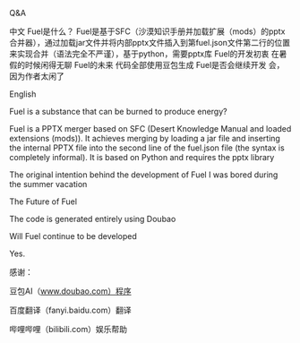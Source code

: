 Q&A

中文
Fuel是什么？
Fuel是基于SFC（沙漠知识手册并加载扩展（mods）的pptx合并器），通过加载jar文件并将内部pptx文件插入到第fuel.json文件第二行的位置来实现合并（语法完全不严谨），基于python，需要pptx库
Fuel的开发初衷
在暑假的时候闲得无聊
Fuel的未来
代码全部使用豆包生成
Fuel是否会继续开发
会，因为作者太闲了

English

Fuel is a substance that can be burned to produce energy?

Fuel is a PPTX merger based on SFC (Desert Knowledge Manual and loaded extensions (mods)). It achieves merging by loading a jar file and inserting the internal PPTX file into the second line of the fuel.json file (the syntax is completely informal). It is based on Python and requires the pptx library

The original intention behind the development of Fuel
I was bored during the summer vacation

The Future of Fuel

The code is generated entirely using Doubao

Will Fuel continue to be developed

Yes.

感谢：

豆包AI（www.doubao.com）程序

百度翻译（fanyi.baidu.com）翻译

哔哩哔哩（bilibili.com）娱乐帮助
